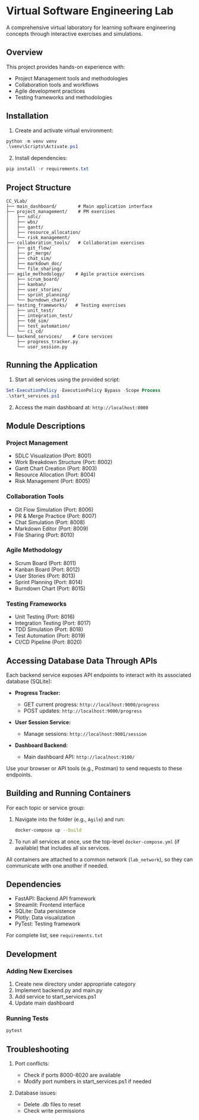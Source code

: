 # Virtual Software Engineering Lab

A comprehensive virtual laboratory for learning software engineering concepts through interactive exercises and simulations.

## Overview

This project provides hands-on experience with:

- Project Management tools and methodologies
- Collaboration tools and workflows
- Agile development practices
- Testing frameworks and methodologies

## Installation

1. Create and activate virtual environment:

```powershell
python -m venv venv
.\venv\Scripts\Activate.ps1
```

2. Install dependencies:

```powershell
pip install -r requirements.txt
```

## Project Structure

```
CC_VLab/
├── main_dashboard/        # Main application interface
├── project_management/    # PM exercises
│   ├── sdlc/
│   ├── wbs/
│   ├── gantt/
│   ├── resource_allocation/
│   └── risk_management/
├── collaboration_tools/   # Collaboration exercises
│   ├── git_flow/
│   ├── pr_merge/
│   ├── chat_sim/
│   ├── markdown_doc/
│   └── file_sharing/
├── agile_methodology/    # Agile practice exercises
│   ├── scrum_board/
│   ├── kanban/
│   ├── user_stories/
│   ├── sprint_planning/
│   └── burndown_chart/
├── testing_frameworks/   # Testing exercises
│   ├── unit_test/
│   ├── integration_test/
│   ├── tdd_sim/
│   ├── test_automation/
│   └── ci_cd/
└── backend_services/    # Core services
    ├── progress_tracker.py
    └── user_session.py
```

## Running the Application

1. Start all services using the provided script:

```powershell
Set-ExecutionPolicy -ExecutionPolicy Bypass -Scope Process
.\start_services.ps1
```

2. Access the main dashboard at: `http://localhost:8000`

## Module Descriptions

### Project Management

- SDLC Visualization (Port: 8001)
- Work Breakdown Structure (Port: 8002)
- Gantt Chart Creation (Port: 8003)
- Resource Allocation (Port: 8004)
- Risk Management (Port: 8005)

### Collaboration Tools

- Git Flow Simulation (Port: 8006)
- PR & Merge Practice (Port: 8007)
- Chat Simulation (Port: 8008)
- Markdown Editor (Port: 8009)
- File Sharing (Port: 8010)

### Agile Methodology

- Scrum Board (Port: 8011)
- Kanban Board (Port: 8012)
- User Stories (Port: 8013)
- Sprint Planning (Port: 8014)
- Burndown Chart (Port: 8015)

### Testing Frameworks

- Unit Testing (Port: 8016)
- Integration Testing (Port: 8017)
- TDD Simulation (Port: 8018)
- Test Automation (Port: 8019)
- CI/CD Pipeline (Port: 8020)

## Accessing Database Data Through APIs

Each backend service exposes API endpoints to interact with its associated database (SQLite):

- **Progress Tracker:**

  - GET current progress: `http://localhost:9000/progress`
  - POST updates: `http://localhost:9000/progress`

- **User Session Service:**

  - Manage sessions: `http://localhost:9001/session`

- **Dashboard Backend:**
  - Main dashboard API: `http://localhost:9100/`

Use your browser or API tools (e.g., Postman) to send requests to these endpoints.

## Building and Running Containers

For each topic or service group:

1. Navigate into the folder (e.g., `Agile`) and run:
   ```bash
   docker-compose up --build
   ```
2. To run all services at once, use the top-level `docker-compose.yml` (if available) that includes all six services.

All containers are attached to a common network (`lab_network`), so they can communicate with one another if needed.

## Dependencies

- FastAPI: Backend API framework
- Streamlit: Frontend interface
- SQLite: Data persistence
- Plotly: Data visualization
- PyTest: Testing framework

For complete list, see `requirements.txt`

## Development

### Adding New Exercises

1. Create new directory under appropriate category
2. Implement backend.py and main.py
3. Add service to start_services.ps1
4. Update main dashboard

### Running Tests

```powershell
pytest
```

## Troubleshooting

1. Port conflicts:

   - Check if ports 8000-8020 are available
   - Modify port numbers in start_services.ps1 if needed

2. Database issues:
   - Delete .db files to reset
   - Check write permissions

